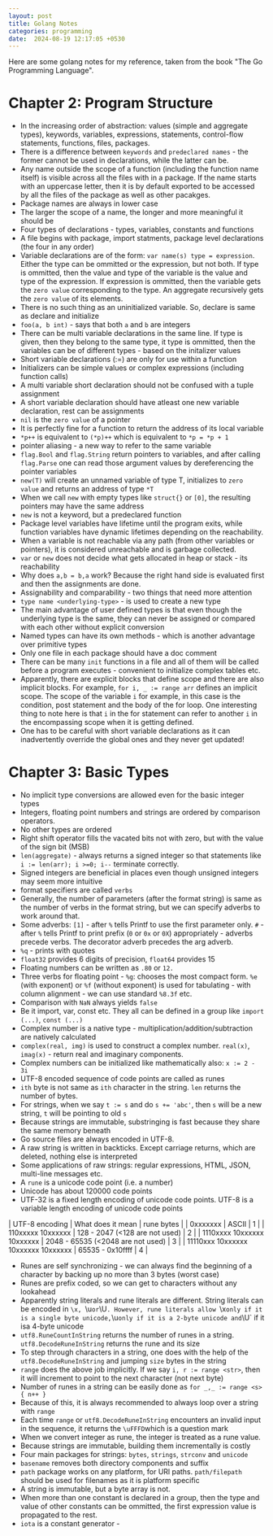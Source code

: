 ```yaml
---
layout: post
title: Golang Notes
categories: programming
date:  2024-08-19 12:17:05 +0530
---
```


Here are some golang notes for my reference, taken from the book "The Go Programming Language".

# Chapter 2: Program Structure

* In the increasing order of abstraction: values (simple and aggregate types), keywords, variables, expressions, statements, control-flow statements, functions, files, packages.
* There is a difference between `keywords` and `predeclared names` - the former cannot be used in declarations, while the latter can be.
* Any name outside the scope of a function (including the function name itself) is visible across all the files with in a package. If the name starts with an uppercase letter, then it is by default exported to be accessed by all the files of the package as well as other pacakges.
* Package names are always in lower case
* The larger the scope of a name, the longer and more meaningful it should be
* Four types of declarations - types, variables, constants and functions
* A file begins with package, import statments, package level declarations (the four in any order)
* Variable declarations are of the form: `var name(s) type = expression`. Either the type can be ommitted or the expression, but not both. If type is ommitted, then the value and type of the variable is the value and type of the expression. If expression is ommitted, then the variable gets the `zero value` corresponding to the type. An aggregate recursively gets the `zero value` of its elements.
* There is no such thing as an uninitialized variable. So, declare is same as declare and initialize
* `foo(a, b int)` - says that both `a` and `b` are integers
* There can be multi variable declarations in the same line. If type is given, then they belong to the same type, it type is ommitted, then the variables can be of different types - based on the initalizer values
* Short variable declarations (:=) are only for use within a function
* Initializers can be simple values or complex expressions (including function calls)
* A multi variable short declaration should not be confused with a tuple assignment
* A short variable declaration should have atleast one new variable declaration, rest can be assignments
* `nil` is the `zero value` of a pointer
* It is perfectly fine for a function to return the address of its local variable
* `*p++` is equivalent to `(*p)++` which is equivalent to `*p = *p + 1`
* pointer aliasing - a new way to refer to the same variable
* `flag.Bool` and `flag.String` return pointers to variables, and after calling `flag.Parse` one can read those argument values by dereferencing the pointer variables
* `new(T)` will create an unnamed variable of type T, initializes to `zero value` and returns an address of type `*T`
* When we call `new` with empty types like `struct{}` or `[0]`, the resulting pointers may have the same address
* `new` is not a keyword, but a predeclared function
* Package level variables have lifetime until the program exits, while function variables have dynamic lifetimes depending on the reachability.
* When a variable is not reachable via any path (from other variables or pointers), it is considered unreachable and is garbage collected.
* `var` or `new` does not decide what gets allocated in heap or stack - its reachability
* Why does `a,b = b,a` work? Because the right hand side is evaluated first and then the assignments are done.
* Assignability and comparability - two things that need more attention
* `type name <underlying-type>` - is used to create a new type
* The main advantage of user defined types is that even though the underlying type is the same, they can never be assigned or compared with each other without explicit conversion
* Named types can have its own methods - which is another advantage over primitive types
* Only one file in each package should have a doc comment
* There can be many `init` functions in a file and all of them will be called before a program executes - convenient to initialize complex tables etc.
* Apparently, there are explicit blocks that define scope and there are also implicit blocks. For example, `for i, _ := range arr` defines an implicit scope. The scope of the variable `i` for example, in this case is the condition, post statement and the body of the for loop. One interesting thing to note here is that `i` in the for statement can refer to another `i` in the encompassing scope when it is getting defined.
* One has to be careful with short variable declarations as it can inadvertently override the global ones and they never get updated! 

# Chapter 3: Basic Types

* No implicit type conversions are allowed even for the basic integer types
* Integers, floating point numbers and strings are ordered by comparison operators.
* No other types are ordered
* Right shift operator fills the vacated bits not with zero, but with the value of the sign bit (MSB)
* `len(aggregate)` - always returns a signed integer so that statements like `i := len(arr); i >=0; i--` terminate correctly. 
* Signed integers are beneficial in places even though unsigned integers may seem more intuitive
* format specifiers are called `verbs`
* Generally, the number of parameters (after the format string) is same as the number of verbs in the format string, but we can specify adverbs to work around that.
* Some adverbs: `[1]` - after `%` tells Printf to use the first parameter only. `#` - after `%` tells Printf to print prefix (`0` or `0x` or `0X`) appropriately - adverbs precede verbs. The decorator adverb precedes the arg adverb.
* `%q` - prints with quotes
* `float32` provides 6 digits of precision, `float64` provides 15
* Floating numbers can be written as `.80` or `12.`
* Three verbs for floating point - `%g`: chooses the most compact form. `%e` (with exponent) or `%f` (without exponent) is used for tabulating - with column alignment - we can use standard `%8.3f` etc.
* Comparison with `NaN` always yields `false`
* Be it import, var, const etc. They all can be defined in a group like `import (...)`, `const (...)`
* Complex number is a native type - multiplication/addition/subtraction are natively calculated
* `complex(real, img)` is used to construct a complex number. `real(x)`, `imag(x)` - return real and imaginary components.
* Complex numbers can be initialized like mathematically also: `x := 2 - 3i`
* UTF-8 encoded sequence of code points are called as runes
* `ith` byte is not same as `ith` character in the string. `len` returns the number of bytes.
* For strings, when we say `t := s` and do `s += 'abc'`, then `s` will be a new string, `t` will be pointing to old `s`
* Because strings are immutable, substringing is fast because they share the same memory beneath
* Go source files are always encoded in UTF-8.
* A raw string is written in backticks. Except carriage returns, which are deleted, nothing else is interpreted
* Some applications of raw strings: regular expressions, HTML, JSON, multi-line messages etc.
* A `rune` is a unicode code point (i.e. a number)
* Unicode has about 120000 code points
* UTF-32 is a fixed length encoding of unicode code points. UTF-8 is a variable length encoding of unicode code points

| UTF-8 encoding | What does it mean | rune bytes |
| 0xxxxxxx | ASCII | 1 |
| 110xxxxx 10xxxxxx | 128 - 2047 (<128 are not used) | 2 |
| 1110xxxx 10xxxxxx 10xxxxxx | 2048 - 65535 (<2048 are not used) | 3 |
| 11110xxx 10xxxxxx 10xxxxxx 10xxxxxx | 65535 - 0x10ffff | 4 |

* Runes are self synchronizing - we can always find the beginning of a character by backing up no more than 3 bytes (worst case)
* Runes are prefix coded, so we can get to characters without any lookahead
* Apparently string literals and rune literals are different. String literals can be encoded in `\x, `\u` or `\U`. However, rune literals allow `\x` only if it is a single byte unicode, `\u` only if it is a 2-byte unicode and `\U` if it isa 4-byte unicode
* `utf8.RuneCountInString` returns the number of runes in a string. `utf8.DecodeRuneInString` returns the rune and its size
* To step through characters in a string, one does with the help of the `utf8.DecodeRuneInString` and jumping `size` bytes in the string
* `range` does the above job implicitly. If we say `i, r := range <str>`, then it will increment to point to the next character (not next byte)
* Number of runes in a string can be easily done as `for _,_ := range <s> { n++ }`
* Because of this, it is always recommended to always loop over a string with `range`
* Each time `range` or `utf8.DecodeRuneInString` encounters an invalid input in the sequence, it returns the `\uFFFD`which is a question mark
* When we convert integer as rune, the integer is treated as a rune value.
* Because strings are immutable, building them incrementally is costly
* Four main packages for strings: `bytes`, `strings`, `strconv` and `unicode`
* `basename` removes both directory components and suffix
* `path` package works on any platform, for URl paths. `path/filepath` should be used for filenames as it is platform specific
* A string is immutable, but a byte array is not.
* When more than one constant is declared in a group, then the type and value of other constants can be ommitted, the first expression value is propagated to the rest.
* `iota` is a constant generator - 
